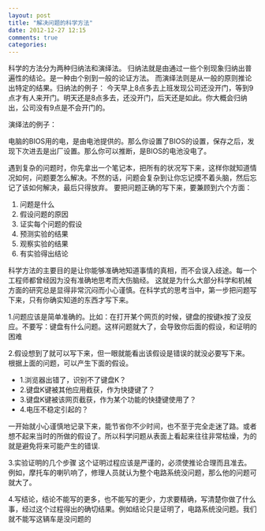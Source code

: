 ```yaml
---
layout: post
title: "解决问题的科学方法"
date: 2012-12-27 12:15
comments: true
categories: 
---
```

科学的方法分为两种归纳法和演绎法。
归纳法就是由通过一些个别现象归纳出普遍性的结论。是一种由个别到一般的论证方法。
而演绎法则是从一般的原则推论出特定的结果。归纳法的例子：
今天早上8点多去上班发现公司还没开门，等到9点才有人来开门。明天还是8点多去，还没开门，后天还是如此。你大概会归纳出，公司没有9点是不会开门的。

演绎法的例子：

电脑的BIOS用的电，是由电池提供的。那么你设置了BIOS的设置，保存之后，发现下次进去是出厂设置。那么你可以推断，是BIOS的电池没电了。

<p>遇到复杂的问题时，你先拿出一个笔记本，把所有的状况写下来，这样你就知道情况如何，问题要怎么解决。不然的话，问题会复杂到让你忘记摸不着头脑，然后忘记了该如何解决，最后只得放弃。
要把问题正确的写下来，要兼顾到六个方面：</p>
<!--more-->

1. 问题是什么
2. 假设问题的原因
3. 证实每个问题的假设
4. 预测实验的结果
5. 观察实验的结果
6. 有实验得出结论

 科学方法的主要目的是让你能够准确地知道事情的真相，而不会误入歧途。每一个工程师都曾经因为没有准确地思考而大伤脑经。
 这就是为什么大部分科学和机械方面的研究总是显得非常沉闷而小心谨慎。在科学式的思考当中，第一步把问题写下来，只有你确实知道的东西才写下来。


1.问题应该是简单准确的。比如：在打开某个网页的时候，键盘的按键k按了没反应。不要写：键盘有什么问题。这样问题就大了，会导致你后面的假设，和证明的困难

2.假设想到了就可以写下来，但一眼就能看出该假设是错误的就没必要写下来。
根据上面的问题，可以产生下面的假设。</p>

* 1.浏览器出错了，识别不了键盘K？
* 2.键盘K键被其他应用截获，作为快捷键了？
* 3.键盘K键被该网页截获，作为某个功能的快捷键使用了？
* 4.电压不稳定引起的？


一开始就小心谨慎地记录下来，能节省你不少时间，也不至于完全走迷了路。或者想不起来当时的所做的假设了。所以科学问题从表面上看起来往往非常枯燥，为的就是避免将来可能产生的错误.

3.实验证明的几个步骤
这个证明过程应该是严谨的，必须使推论合理而且准去。例如，摩托车的喇叭响了，修理人员就认为整个电路系统没问题，那么他的问题可就大了。

4.写结论，结论不能写的更多，也不能写的更少，力求要精确，写清楚你做了什么事，经过这个过程得出的确切结果。例如结论只是证明了，电路系统没问题。我们就不能写这辆车是没问题的